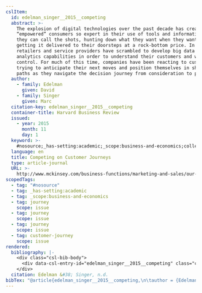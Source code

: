 ```yaml
---
cslItem:
  id: edelman_singer__2015__competing
  abstract: >-
    The explosion of digital technologies over the past decade has created
    “empowered” consumers so expert in their use of tools and information that
    they can call the shots, hunting down what they want when they want it and
    getting it delivered to their doorsteps at a rock-bottom price. In response,
    retailers and service providers have scrambled to develop big data and
    analytics capabilities in order to understand their customers and wrest back
    control. For much of this time, companies have been reacting to customers,
    trying to anticipate their next moves and position themselves in shoppers’
    paths as they navigate the decision journey from consideration to purchase.
  author:
    - family: Edelman
      given: David
    - family: Singer
      given: Marc
  citation-key: edelman_singer__2015__competing
  container-title: Harvard Business Review
  issued:
    - year: 2015
      month: 11
      day: 1
  keyword: >-
    #nosource;_has-setting:academic;_scope:business-and-economics;collection::journey;collection::journey::journey::customer-journey
  language: en
  title: Competing on Customer Journeys
  type: article-journal
  URL: >-
    http://www.mckinsey.com/business-functions/marketing-and-sales/our-insights/the-new-consumer-decision-journey
scopedTags:
  - tag: "#nosource"
  - tag: _has-setting:academic
  - tag: _scope:business-and-economics
  - tag: journey
    scope: issue
  - tag: journey
    scope: issue
  - tag: journey
    scope: issue
  - tag: customer-journey
    scope: issue
rendered:
  bibliography: |-
    <div class="csl-bib-body">
      <div data-csl-entry-id="edelman_singer__2015__competing" class="csl-entry">Edelman, D., &#38; Singer, M. n.d.. Competing on Customer Journeys. <i>Harvard Business Review</i>. http://www.mckinsey.com/business-functions/marketing-and-sales/our-insights/the-new-consumer-decision-journey</div>
    </div>
  citation: Edelman &#38; Singer, n.d.
bibTex: "@article{edelman_singer__2015__competing,\n\tauthor = {Edelman, David and Singer, Marc},\n\tjournal = {Harvard Business Review},\n\ttitle = {Competing on {Customer} {Journeys}},\n\thowpublished = {http://www.mckinsey.com/business-functions/marketing-and-sales/our-insights/the-new-consumer-decision-journey},\n}\n\n"
---
```


